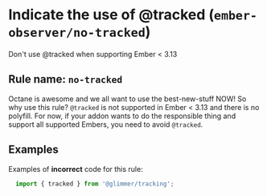 # Indicate the use of @tracked (`ember-observer/no-tracked`)

<!-- end auto-generated rule header -->

Don't use @tracked when supporting Ember < 3.13

## Rule name: `no-tracked`

Octane is awesome and we all want to use the best-new-stuff NOW! So why use this rule? 
`@tracked` is not supported in Ember < 3.13 and there is no polyfill. For now, if your addon 
wants to do the responsible thing and support all supported Embers, you need to avoid `@tracked`.

## Examples

Examples of **incorrect** code for this rule:

```javascript
  import { tracked } from '@glimmer/tracking';
```
